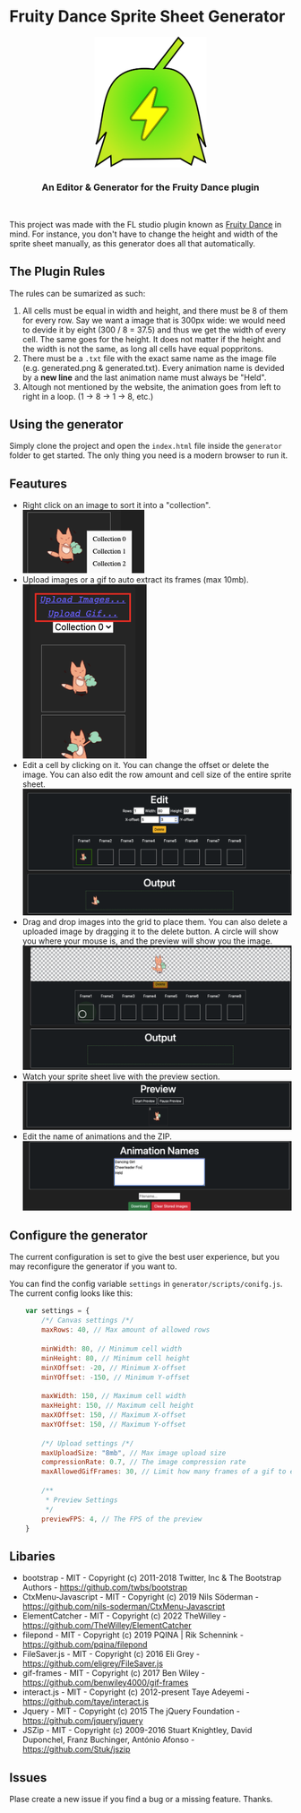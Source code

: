 # Fruity Dance Sprite Sheet Generator

<div align=center> <img width="200px"src='logotype.png'> <br> <h3> An Editor & Generator for the Fruity Dance plugin</h3> </div> <br>

This project was made with the FL studio plugin known as [Fruity Dance](https://www.image-line.com/fl-studio-learning/fl-studio-online-manual/html/plugins/Fruity%20Dance.htm) in mind. For instance, you don't have to change the height and width of the sprite sheet manually, as this generator does all that automatically.

## The Plugin Rules
The rules can be sumarized as such:
1. All cells must be equal in width and height, and there must be 8 of them for every row. Say we want a image that is 300px wide: we would need to devide it by eight (300 / 8 = 37.5) and thus we get the width of every cell. The same goes for the height. It does not matter if the height and the width is not the same, as long all cells have equal poppritons. 
2. There must be a `.txt` file with the exact same name as the image file (e.g. generated.png & generated.txt). Every animation name is devided by a **new line** and the last animation name must always be "Held".
3. Altough not mentioned by the website, the animation goes from left to right in a loop. (1 -> 8 -> 1 -> 8, etc.)

## Using the generator
Simply clone the project and open the `index.html` file inside the `generator` folder to get started. The only thing you need is a modern browser to run it. 

## Feautures
* Right click on an image to sort it into a "collection".  <br>
![](readme-stuff/2022-08-18-12-52-34.png)
* Upload images or a gif to auto extract its frames (max 10mb). <br>
![](readme-stuff/2022-08-18-12-56-14.png)
* Edit a cell by clicking on it. You can change the offset or delete the image. You can also edit the row amount and cell size of the entire sprite sheet. <br>
![](readme-stuff/2022-08-18-13-01-00.png)
* Drag and drop images into the grid to place them. You can also delete a uploaded image by dragging it to the delete button. A circle will show you where your mouse is, and the preview will show you the image. <br>
![](readme-stuff/2022-08-18-13-07-48.png)
* Watch your sprite sheet live with the preview section. <br>
![](readme-stuff/2022-08-18-13-14-02.png)
* Edit the name of animations and the ZIP.
![](readme-stuff/2022-08-18-13-21-01.png)
 
## Configure the generator
The current configuration is set to give the best user experience, but you may reconfigure the generator if you want to.

You can find the config variable `settings` in `generator/scripts/conifg.js`. The current config looks like this:
```javascript
    var settings = {
        /*/ Canvas settings /*/
        maxRows: 40, // Max amount of allowed rows

        minWidth: 80, // Minimum cell width
        minHeight: 80, // Minimum cell height
        minXOffset: -20, // Minimum X-offset
        minYOffset: -150, // Minimum Y-offset

        maxWidth: 150, // Maximum cell width
        maxHeight: 150, // Maximum cell height
        maxXOffset: 150, // Maximum X-offset
        maxYOffset: 150, // Maximum Y-offset
        
        /*/ Upload settings /*/
        maxUploadSize: "8mb", // Max image upload size
        compressionRate: 0.7, // The image compression rate
        maxAllowedGifFrames: 30, // Limit how many frames of a gif to export

        /**
         * Preview Settings
         */
        previewFPS: 4, // The FPS of the preview
    }
```

## Libaries
* bootstrap - MIT -  Copyright (c) 2011-2018 Twitter, Inc & The Bootstrap Authors - https://github.com/twbs/bootstrap
* CtxMenu-Javascript - MIT - Copyright (c) 2019 Nils Söderman - https://github.com/nils-soderman/CtxMenu-Javascript
* ElementCatcher - MIT - Copyright (c) 2022 TheWilley - https://github.com/TheWilley/ElementCatcher
* filepond - MIT - Copyright (c) 2019 PQINA | Rik Schennink - https://github.com/pqina/filepond
* FileSaver.js - MIT - Copyright (c) 2016 Eli Grey - https://github.com/eligrey/FileSaver.js
* gif-frames - MIT - Copyright (c) 2017 Ben Wiley - https://github.com/benwiley4000/gif-frames
* interact.js - MIT - Copyright (c) 2012-present Taye Adeyemi - https://github.com/taye/interact.js
* Jquery - MIT - Copyright (c) 2015 The jQuery Foundation - https://github.com/jquery/jquery
* JSZip - MIT - Copyright (c) 2009-2016 Stuart Knightley, David Duponchel, Franz Buchinger, António Afonso - https://github.com/Stuk/jszip

## Issues
Plase create a new issue if you find a bug or a missing feature. Thanks.
